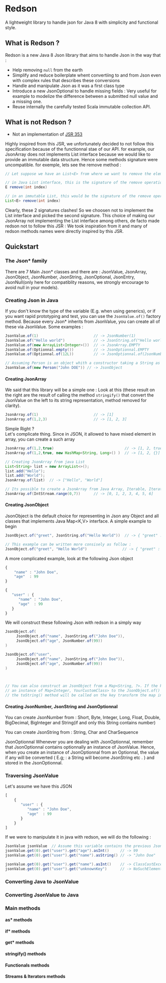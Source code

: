# Redson
A lightweight library to handle json for Java 8 with simplicity and functional style.

## What is Redson ? 
Redson is a new Java 8 Json library that aims to handle Json in the way that : 
- Help removing `null` from the earth
- Simplify and reduce boilerplate whent convertiing to and from Json even with complex rules that describes these conversions
- Handle and manipulate Json as it was a first class type
- Introduce a new JsonOptional to handle missing fields : Very useful for example to modelize the difference between a submitted null value and a missing one.
- Reuse internally the carefully tested Scala immutable collection API. 

## What is not Redson ? 
- Not an implementation of [JSR  353](https://jcp.org/en/jsr/detail?id=353)

Highly inspired from this JSR, we unfortunately decided to not follow this specification because of the functionnal stae of our API. for example, our JsonArray does not implements List interface because we would like to provide an immutable data structure. Hence some methods signature were uncompatible. for exemple, lets see the remove method : 
```java
// Let suppose we have an List<E> from where we want to remove the element at the specified position

// in Java List interface, this is the signature of the remove operation
E remove(int index)

// in an immutable List, this would be the signature of the remove operation
List<E> remove(int index)
```
Clearly, these 2 signatures clashes! So we choosen not to implement the List interface and picked the second signature. This choice of making our JsonArray not implementing the List interface among others, de facto made redson not to follow this JSR : We took inspiration from it and many of redson methods names were directly inspired by this JSR. 


## Quickstart

### The Json*  family
There are 7 Main Json* classes and there are : 
JsonValue, JsonArray, JsonObject, JsonNumber, JsonString, JsonOptional, JsonEntry<K>, JsonNull(only here for compatiblity reasons, we strongly encourage to avoid null in your models).

### Creating Json in Java
If you don't know the type of the variable (E.g. when using generics), or if you want rapid prototyping and test, you can use the `JsonValue.of()` factory method.
Because every Json* inherits from JsonValue, you can create all of these via JsonValue. Some examples : 
```java
JsonValue.of(1)                         // -> JsonNumber(1)
JsonValue.of("Hello world")             // -> JsonString.of("Hello world")
JsonValue.of(new ArrayList<Integer>())  // -> JsonArray.EMPTY
JsonValue.of(Optionnal.empty())         // -> JsonOptionnal.EMPTY
JsonValue.of(Optionnal.of(12L))         // -> JsonOptionnal.of(JsonNumber(12L))

// Assuming Person is an object whith a constructor taking a String as name
JsonValue.of(new Person("John DOE")) // -> JsonObject
```

#### Creating JsonArray
We said that this library will be a simple one : Look at this (these result on the right are the result of calling the method `stringify()` that convert the JsonValue on the left to its string representation, method removed for clarity).
```java
JsonArray.of(1)                         // -> [1]
JsonArray.of(1,2,3)                     // -> [1, 2, 3]
```
Simple Right ?  
Let's complicate thing. Since in JSON, it allowed to have mixed element in array, you can create a such array
```java
JsonArray.of(1,2,true)                                // -> [1, 2, true]
JsonArray.of(1,2,true, new HashMap<String, Long>() )  // -> [1, 2, {}]

// Creating JsonArray from java List
List<String> list = new ArrayList<>();
list.add("Hello");
list.add("World");
JsonArray.of(list)  // -> ["Hello", "World"]

// Its possible to create a JsonArray from Java Array, Iterable, Iterator and Stream
JsonArray.of(IntStream.range(0,7))      // -> [0, 1, 2, 3, 4, 5, 6]
```

#### Creating JsonObject
JsonObject is the default choice for representing in Json any Object and all classes that implements Java Map<K,V> interface. 
A simple example to begin
```java
JsonObject.of("greet", JsonString.of("Hello World"))  // -> { "greet" : "Hello World" }

// This example can be written more consisely as follow : 
JsonObject.of("greet", "Hello World")                // -> { "greet" : "Hello World" }
```
A more complicated example, look at the following Json object
```javascript
{
    "name" : "John Doe",
    "age"  : 99
}
```
```javascript
{
   "user" : {
      "name" : "John Doe",
      "age"  : 99
   }
}
```
We will construct these following Json with redson in a simply way
```java
JsonObject.of( 
     JsonObject.of("name", JsonString.of("John Doe")),
     JsonObject.of("age", JsonNumber.of(99))
)
```
```java
JsonObject.of("user", 
     JsonObject.of("name", JsonString.of("John Doe")),
     JsonObject.of("age", JsonNumber.of(99))
)
 


// You can also construct an JsonObject from a Map<String, ?>. If the key is not a string(E.g. you pass 
// an instance of Map<Integer, YourCustomClass> to the JsonObject.of() function ), automatically 
// the toString() method will be called on the key transform the map into a Map<String, YourCustomClass>
```


#### Creating JsonNumber, JsonString and JsonOptionnal
You can create JsonNumber from : Short, Byte, Integer, Long, Float, Double, BigDecimal, BigInteger and String(if and only this String contains number)

You can create JsonString from : String, Char and CharSequence

JsonOptionnal
Whenever you are dealing with JsonOptionnal, remember that JsonOptionnal contains optionnally an instance of JsonValue. Hence, when you create an instance of JsonOptionnal from an Optionnal, the value if any will be converted ( E.g; : a String will become JsonString etc . ) and stored in the JsonOptionnal.


### Traversing JsonValue
Let's assume we have this JSON 
```javascript
[
    {
       "user" : {
          "name" : "John Doe",
          "age"  : 99
       }
    }
]
```
If we were to manipulate it in java with redson, we will do the following : 
```java
JsonValue jsonValue  // Assume this variable contains the previous Json
jsonValue.get(0).get("user").get("age").asInt()     // -> 99
jsonValue.get(0).get("user").get("name").asString() // -> "John Doe"

jsonValue.get(0).get("user").get("name").asInt()    // -> ClassCastException
jsonValue.get(0).get("user").get("unknownKey")      // -> NoSuchElementException 
```
### Converting Java to JsonValue

### Converting JsonValue to Java

### Main methods

#### as* methods

#### if* methods

#### get* methods

#### stringify() methods

#### Functionals methods

#### Streams & Iterators methods


